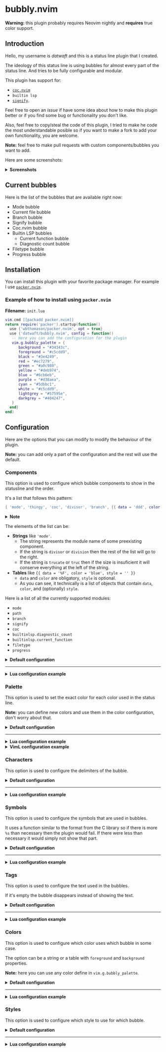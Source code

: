 # bubbly.nvim

**Warning:** this plugin probably requires Neovim nightly and **requires** true color support.

## Introduction

Hello, my username is _datwaft_ and this is a status line plugin that I created.

The ideology of this status line is using bubbles for almost every part of the status line. And tries to be fully configurable and modular.

This plugin has support for:
- [`coc.nvim`](https://github.com/neoclide/coc.nvim)
- `builtin lsp`
- [`signify`](https://github.com/mhinz/vim-signify).

Feel free to open an _issue_ if have some idea about how to make this plugin better or if you find some bug or functionality you don't like.

Also, feel free to copy/steal the code of this plugin, I tried to make he code the most understandable posible so if you want to make a fork to add your own functionality, you are welcome.

**Note:** feel free to make pull requests with custom components/bubbles you want to add.

Here are some screenshots:

<details>
<summary><b>Screenshots</b></summary>

![image](https://user-images.githubusercontent.com/37723586/101704640-ce6a5c80-3a4a-11eb-8020-5da1869b1600.png)

---

![image](https://user-images.githubusercontent.com/37723586/101704746-01145500-3a4b-11eb-98a1-1e41a3dbf7cf.png)

---

![image](https://user-images.githubusercontent.com/37723586/101704807-25703180-3a4b-11eb-83fb-864cd66bf30b.png)

---

![image](https://user-images.githubusercontent.com/37723586/101720701-e30b1c80-3a6b-11eb-981d-afd3d8758551.png)

</details>

## Current bubbles

Here is the list of the bubbles that are available right now:

- Mode bubble
- Current file bubble
- Branch bubble
- Signify bubble
- Coc.nvim bubble
- Builtin LSP bubbles
  - Current function bubble
  - Diagnostic count bubble
- Filetype bubble
- Progress bubble

## Installation

You can install this plugin with your favorite package manager. For example I use [`packer.nvim`](https://github.com/wbthomason/packer.nvim).

### Example of how to install using `packer.nvim`

**Filename:** `init.lua`

```lua
vim.cmd [[packadd packer.nvim]]
return require('packer').startup(function()
  use {'wbthomason/packer.nvim', opt = true}
  use {'datwaft/bubbly.nvim', config = function()
   -- Here you can add the configuration for the plugin
   vim.g.bubbly_palette = {
      background = "#34343c",
      foreground = "#c5cdd9",
      black = "#3e4249",
      red = "#ec7279",
      green = "#a0c980",
      yellow = "#deb974",
      blue = "#6cb6eb",
      purple = "#d38aea",
      cyan = "#5dbbc1",
      white = "#c5cdd9",
      lightgrey = "#57595e",
      darkgrey = "#404247",
   }
  end}
end)
```

## Configuration

Here are the options that you can modify to modify the behaviour of the plugin.

**Note:** you can add only a part of the configuration and the rest will use the default.

### Components

This option is used to configure which bubble components to show in the statusline and the order.

It's a list that follows this pattern:

```lua
{ 'mode', 'thingy', 'coc', 'divisor', 'branch', {{ data = 'ddd', color = 'red', style = 'bold' }} }
```

<details>
<summary><b>Note</b></summary>

---

Sadly **neovim** cannot insert lua functions inside vim variables (`g:variable` for example), I don't know if it's a problem from neovim lua api or viml, so you technically cannot use functions here, but the support is there. Tell me if you have any suggestion about this. The functions must have been like `function(inactive) ... end`.

The function must have accepted a parameter that is `true` when the buffer is **inactive** and `false`/`nil` when the buffer is **active** and reacted properly to the parameter.

The function must have returned a table like `{{ data = '%F', color = 'blue', style = '' }}`.
  - `data` and `color` are obligatory, `style` is optional.
  - As you can see, it technically is a list of objects that contain `data`, `color`, and (optionally) `style`.

---

</details>

The elements of the list can be:
- **Strings** like `'mode'`.
  - The string represents the module name of some preexisting component.
  - If the string is `divisor` or `division` then the rest of the list will go to the right.
  - If the string is `trucate` or `truc` then if the size is insuficient it will conserve everything at the left of the string.
- **Tables** like `{{ data = '%F', color = 'blue', style = '' }}`
  - `data` and `color` are obligatory, `style` is optional.
  - As you can see, it technically is a list of objects that contain `data`, `color`, and (optionally) `style`.

Here is a list of all the currently supported modules:
- `mode`
- `path`
- `branch`
- `signify`
- `coc`
- `builtinlsp.diagnostic_count`
- `builtinlsp.current_function`
- `filetype`
- `progress`

<details>
<summary><b>Default configuration</b></summary>

```lua
vim.g.bubbly_statusline = {
   'mode',

   'truncate',

   'path',
   'branch',
   'signify',
   'coc',

   'divisor',

   'filetype',
   'progress',
}
```

</details>

---

<details>
<summary><b>Lua configuration example</b></summary>

```lua
vim.g.bubbly_statusline = {
   'mode',

   'truncate',

   'path',
   'branch',
   {{ data = 'my name', color = 'red', style = 'bold' }},

   'divisor',

   {
     { data = 'test1', color = 'yellow', style = 'italic' },
     { data = 'test2', color = 'red' },
   },
   'filetype',
   'progress',
}
```

</details>



### Palette

This option is used to set the exact color for each color used in the status line.

**Note:** you can define new colors and use them in the color configuration, don't worry about that.

<details>
<summary><b>Default configuration</b></summary>

```lua
vim.g.bubbly_palette = {
   background = "Black",
   foreground = "White",
   black = "Black",
   red = "Red",
   green = "Green",
   yellow = "Yellow",
   blue = "Blue",
   purple = "Magenta",
   cyan = "Cyan",
   white = "White",
   lightgrey = "LightGrey",
   darkgrey = "Grey",
}
```

</details>

---

<details>
<summary><b>Lua configuration example</b></summary>

```lua
vim.g.bubbly_palette = {
   background = "#34343c",
   foreground = "#c5cdd9",
   black = "#3e4249",
   red = "#ec7279",
   green = "#a0c980",
   yellow = "#deb974",
   blue = "#6cb6eb",
   purple = "#d38aea",
   cyan = "#5dbbc1",
   white = "#c5cdd9",
   lightgrey = "#57595e",
   darkgrey = "#404247",
}
```

</details>

<details>
<summary><b>VimL configuration example</b></summary>

```viml
let g:bubbly_palette = #{
\   background: "#34343c",
\   foreground: "#c5cdd9",
\   black: "#3e4249",
\   red: "#ec7279",
\   green: "#a0c980",
\   yellow: "#deb974",
\   blue: "#6cb6eb",
\   purple: "#d38aea",
\   cyan: "#5dbbc1",
\   white: "#c5cdd9",
\   lightgrey: "#57595e",
\   darkgrey: "#404247",
\ }
```

</details>

### Characters

This option is used to configure the delimiters of the bubble.

<details>
<summary><b>Default configuration</b></summary>

```lua
vim.g.bubbly_characters = {
   left = '',
   right = '',
   close = 'x',
}
```

</details>

---

<details>
<summary><b>Lua configuration example</b></summary>

```lua
vim.g.bubbly_characters = {
   left = '(',
   right = ')',
   close = 'CLOSE',
}
```

</details>

### Symbols

This option is used to configure the symbols that are used in bubbles.

It uses a function similar to the format from the C library so if there is more `%s` than necessary then the plugin would fail. If there were less than necessary it would simply not show that part.

<details>
<summary><b>Default configuration</b></summary>

```lua
vim.g.bubbly_symbols = {
   path = {
      readonly = 'RO',
      unmodifiable = '',
      modified = '+',
   },
   signify = {
      added = '+%s', -- requires 1
      modified = '~%s', -- requires 1
      removed = '-%s', -- requires 1
   },
   coc = {
      error = 'E%s', -- requires 1
      warning = 'W%s', -- requires 1
   },
   builtinlsp = {
      diagnostic_count = {
         error = 'E%s', -- requires 1
         warning = 'W%s', --requires 1
      },
   },
   branch = ' %s' -- requires 1
}
```

</details>

---

<details>
<summary><b>Lua configuration example</b></summary>

```lua
vim.g.bubbly_symbols = {
   path = {
      readonly = 'ro',
      unmodifiable = 'lk',
      modified = '*',
   },
   signify = {
      added = '++%s',
      modified = '!%s',
      removed = '_%s',
   },
   coc = {
      error = 'Errors: %s',
      warning = 'Warnings: %s',
   },
   builtinlsp = {
      diagnostic_count = {
         error = '%sE',
         warning = '%sW',
      },
   },
   branch = 'B '
}
```

</details>

### Tags

This option is used to configure the text used in the bubbles.

If it's empty the bubble disappears instead of showing the text.

<details>
<summary><b>Default configuration</b></summary>

```lua
vim.g.bubbly_tags = {
   mode = {
      normal = 'NORMAL',
      insert = 'INSERT',
      visual = 'VISUAL',
      visualblock = 'VISUAL-B',
      command = 'COMMAND',
      terminal = 'TERMINAL',
      replace = 'REPLACE',
      default = 'UNKOWN',
   },
   paste = 'PASTE',
   filetype = {
      noft = 'no ft',
   },
}
```

</details>

---

<details>
<summary><b>Lua configuration example</b></summary>

```lua
vim.g.bubbly_tags = {
   mode = {
      normal = 'normal',
      insert = 'insertar',
      visual = 'visual',
      visualblock = 'bloque visual',
      command = 'comando',
      terminal = 'terminal',
      replace = 'reemplazar',
      default = 'desconocido',
   },
   paste = 'pegar',
   filetype = {
      noft = '', -- If it's empty the bubble disappears
   },
}
```

</details>

### Colors

This option is used to configure which color uses which bubble in some case.

The option can be a string or a table with `foreground` and `background` properties.

**Note:** here you can use any color define in `vim.g.bubbly_palette`.

<details>
<summary><b>Default configuration</b></summary>

```lua
vim.g.bubbly_colors = {
   mode = {
      normal = 'green', -- uses by default a foreground of the background color
      insert = 'blue',
      visual = 'red',
      visualblock = 'red',
      command = 'red',
      terminal = 'blue',
      replace = 'yellow',
      default = 'white'
   },
   path = {
      readonly = { background = 'lightgrey', foreground = 'foreground' },
      unmodifiable = { background = 'darkgrey', foreground = 'foreground' },
      path = 'white',
      modified = { background = 'lightgrey', foreground = 'foreground' },
   },
   branch = 'purple',
   signify = {
      added = 'green',
      modified = 'blue',
      removed = 'red',
   },
   paste = 'red',
   coc = {
      error = 'red',
      warning = 'yellow',
      status = { background = 'lightgrey', foreground = 'foreground' },
   },
   builtinlsp = {
      diagnostic_count = {
         error = 'red',
         warning = 'yellow',
      },
      current_function = 'purple',
   },
   filetype = 'blue',
   progress = {
      rowandcol = { background = 'lightgrey', foreground = 'foreground' },
      percentage = { background = 'darkgrey', foreground = 'foreground' },
   },
   tabline = {
      active = 'blue',
      inactive = 'white',
   },
}
```

</details>

---

<details>
<summary><b>Lua configuration example</b></summary>

```lua
vim.g.bubbly_colors = {
   mode = {
      normal = 'red',
      insert = 'blue',
      visual = 'purple',
      visualblock = 'green',
      command = 'green',
      terminal = 'blue',
      replace = 'yellow',
      default = 'darkgrey'
   },
   path = {
      readonly = 'lightgrey',
      unmodifiable = 'darkgrey',
      path = 'white',
      modified = 'lightgrey',
   },
   branch = 'purple',
   signify = {
      added = 'green',
      modified = 'blue',
      removed = 'red',
   },
   paste = 'red',
   coc = {
      error = 'red',
      warning = 'yellow',
      status = 'darkgrey',
   },
   builtinlsp = {
      diagnostic_count = {
         error = 'red',
         warning = 'yellow',
      },
      current_function = 'purple',
   },
   filetype = 'blue',
   progress = {
      rowandcol = { foreground = 'red', background = 'blue' },
      percentage = 'green',
   },
   tabline = {
      active = 'red',
      inactive = 'white',
   },
}
```

</details>

### Styles

This option is used to configure which style to use for which bubble.

<details>
<summary><b>Default configuration</b></summary>

```lua
vim.g.bubbly_styles = {
   mode = 'bold',
   path = {
      readonly = 'bold',
      unmodifiable = '',
      path = '',
      modified = '',
   },
   branch = 'bold',
   signify = {
      added = 'bold',
      modified = 'bold',
      removed = 'bold',
   },
   paste = 'bold',
   coc = {
      error = 'bold',
      warning = 'bold',
      status = ''
   },
   builtinlsp = {
      diagnostic_count = {
         error = '',
         warning = ''
      },
      current_function = ''
   },
   filetype = '',
   progress = {
      rowandol = '',
      percentage = '',
   },
   tabline = {
      active = 'bold',
      inactive = '',
   },
}
```

</details>

---

<details>
<summary><b>Lua configuration example</b></summary>

```lua
vim.g.bubbly_styles = {
   mode = 'bold',
   path = {
      readonly = 'bold',
      unmodifiable = '',
      path = 'italic',
      modified = '',
   },
   branch = 'bold',
   signify = {
      added = 'bold',
      modified = 'bold',
      removed = 'bold',
   },
   paste = 'bold',
   coc = {
      error = 'bold',
      warning = 'bold',
      status = 'italic'
   },
   builtinlsp = {
      diagnostic_count = {
         error = '',
         warning = ''
      },
      current_function = 'bold'
   },
   filetype = '',
   progress = {
      rowandol = 'bold',
      percentage = 'bold',
   },
   tabline = {
      active = 'italic',
      inactive = '',
   },
}
```

</details>



